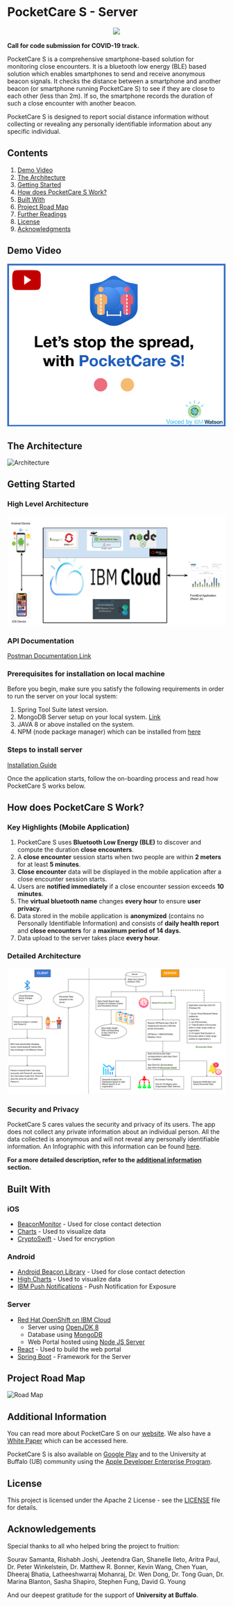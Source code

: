 # PocketCare S - Server

<p align="center">
<img src="https://github.com/PocketCareS/PocketCareS-Android/blob/development/assets/logo.png" width="300">
</p>

**Call for code submission for COVID-19 track.**

PocketCare S is a comprehensive smartphone-based solution for monitoring close encounters. It is a bluetooth low energy (BLE) based solution which enables smartphones to send and receive anonymous beacon signals. It checks the distance between a smartphone and another beacon (or smartphone running PocketCare S) to see if they are close to each other (less than 2m). If so, the smartphone records the duration of such a close encounter with another beacon. 

PocketCare S is designed to report social distance information without collecting or revealing any personally identifiable information about any specific individual.


## Contents 
1. [Demo Video](#demo-video) 
2. [The Architecture](#the-architecture)
3. [Getting Started](#getting-started)
4. [How does PocketCare S Work?](#how-does-pocketcare-s-work)
5. [Built With](#built-with)
6. [Project Road Map](#project-roadmap)
7. [Further Readings](#further-readings)
8. [License](#license)
9. [Acknowledgments](#acknowledgements)

## Demo Video

[![Demo](https://github.com/PocketCareS/PocketCareS-iOS/blob/master/assets/Video%20Thumbnail.png)](https://youtu.be/JUTQIcdgXwc "PocketCare S Demo")

## The Architecture

![Architecture](https://github.com/PocketCareS/PocketCareS-Android/blob/development/assets/PocketCareS_Design_Simplified.png)

## Getting Started 

### High Level Architecture
![High Level Diagram](assets/22.jpg)

### API Documentation
[Postman Documentation Link](https://documenter.getpostman.com/view/3639058/T1DtdFNp?version=latest)

### Prerequisites for installation on local machine

Before you begin, make sure you satisfy the following requirements in order to run the server on your local system:

1. Spring Tool Suite latest version.
2. MongoDB Server setup on your local system. [Link](https://www.mongodb.com/try/download/community)
3. JAVA 8 or above installed on the system.
4. NPM (node package manager) which can be installed from [here](https://nodejs.org/en/download/)

### Steps to install server 

[Installation Guide](https://github.com/PocketCareS/server/blob/master/Installation.md)

Once the application starts, follow the on-boarding process and read how PocketCare S works below. 

## How does PocketCare S Work?

### Key Highlights (Mobile Application)

1. PocketCare S uses **Bluetooth Low Energy (BLE)** to discover and compute the duration **close encounters**. 
2. A **close encounter** session starts when two people are within **2 meters** for at least **5 minutes**. 
3. **Close encounter** data will be displayed in the mobile application after a close encounter session starts. 
4. Users are **notified immediately** if a close encounter session exceeds **10 minutes**.
5. The **virtual bluetooth name** changes **every hour** to ensure **user privacy**. 
6. Data stored in the mobile application is **anonymized** (contains no Personally Identifiable Information) and consists of **daily health report** and **close encounters** for a **maximum period of 14 days.**
7. Data upload to the server takes place **every hour**.

### Detailed Architecture 

![Working](https://github.com/PocketCareS/PocketCareS-iOS/blob/master/assets/PocketCareS_Design_Technical.png)

### Security and Privacy 

PocketCare S cares values the security and privacy of its users. The app does not collect any private information about an individual person.  All the data collected is anonymous and will not reveal any personally identifiable information. An Infographic with this information can be found [here](https://engineering.buffalo.edu/content/dam/engineering/computer-science-engineering/images/pocketcare/PocketCareS.pdf).

**For a more detailed description, refer to the [additional information](#additional-information) section.**


## Built With

### iOS
- [BeaconMonitor](https://github.com/sebk/BeaconMonitor) - Used for close contact detection
- [Charts](https://github.com/danielgindi/Charts) - Used to visualize data
- [CryptoSwift](https://github.com/krzyzanowskim/CryptoSwift) - Used for encryption

### Android 
- [Android Beacon Library](https://altbeacon.github.io/android-beacon-library/) - Used for close contact detection
- [High Charts](https://www.highcharts.com/) - Used to visualize data
- [IBM Push Notifications](https://www.ibm.com/cloud/push-notifications) - Push Notification for Exposure 

### Server 
- [Red Hat OpenShift on IBM Cloud](https://www.ibm.com/cloud/openshift)
  - Server using [OpenJDK 8](https://www.ibm.com/cloud/support-for-runtimes)
  - Database using [MongoDB](https://www.ibm.com/cloud/databases-for-mongodb)
  - Web Portal hosted using [Node JS Server](https://developer.ibm.com/node/cloud/)
- [React](https://reactjs.org/) - Used to build the web portal 
- [Spring Boot](https://spring.io/projects/spring-boot) - Framework for the Server

## Project Road Map 

![Road Map](https://github.com/PocketCareS/PocketCareS-Android/blob/development/assets/PocketCare_S_Road_Map.png)

## Additional Information 

You can read more about PocketCare S on our [website](https://engineering.buffalo.edu/computer-science-engineering/pocketcares.html). We also have a [White Paper](https://docs.google.com/document/d/e/2PACX-1vT6UqA3HByzG5Di576gmz-JWzgKOFx5KLYGgJMpxcmWkOXYJ_vUFz2h1w2LnDNWI4y-xnyKhPi_s70p/pub) which can be accessed here.  

PocketCare S is also available on [Google Play](https://play.google.com/store/apps/details?id=com.ub.pocketcares) and to the University at Buffalo (UB) community using the [Apple Developer Enterprise Program](https://engineering.buffalo.edu/computer-science-engineering/pocketcares/pocketcares-ios.html).

## License 

This project is licensed under the Apache 2 License - see the [LICENSE](LICENSE) file for details.

## Acknowledgements

Special thanks to all who helped bring the project to fruition:

Sourav Samanta, Rishabh Joshi, Jeetendra Gan, Shanelle Ileto, Aritra Paul, Dr. Peter Winkelstein, Dr. Matthew R. Bonner, Kevin Wang, Chen Yuan, Dheeraj Bhatia, Latheeshwarraj Mohanraj, Dr. Wen Dong, Dr. Tong Guan, Dr. Marina Blanton, Sasha Shapiro, Stephen Fung, David G. Young

And our deepest gratitude for the support of **University at Buffalo**.
